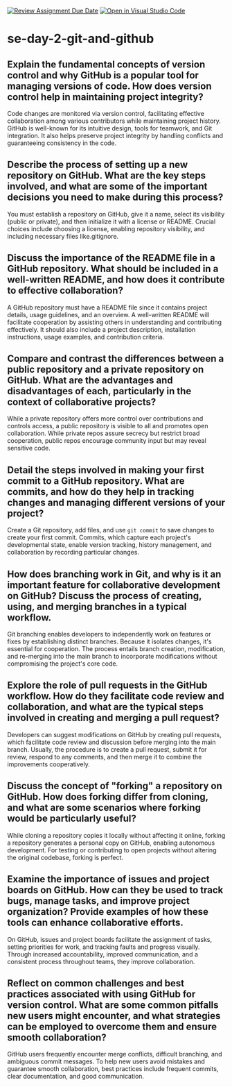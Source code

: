 [![Review Assignment Due Date](https://classroom.github.com/assets/deadline-readme-button-22041afd0340ce965d47ae6ef1cefeee28c7c493a6346c4f15d667ab976d596c.svg)](https://classroom.github.com/a/8wgCKhpZ)
[![Open in Visual Studio Code](https://classroom.github.com/assets/open-in-vscode-2e0aaae1b6195c2367325f4f02e2d04e9abb55f0b24a779b69b11b9e10269abc.svg)](https://classroom.github.com/online_ide?assignment_repo_id=15592463&assignment_repo_type=AssignmentRepo)
# se-day-2-git-and-github
## Explain the fundamental concepts of version control and why GitHub is a popular tool for managing versions of code. How does version control help in maintaining project integrity?

Code changes are monitored via version control, facilitating effective collaboration among various contributors while maintaining project history. GitHub is well-known for its intuitive design, tools for teamwork, and Git integration. It also helps preserve project integrity by handling conflicts and guaranteeing consistency in the code.

## Describe the process of setting up a new repository on GitHub. What are the key steps involved, and what are some of the important decisions you need to make during this process?

You must establish a repository on GitHub, give it a name, select its visibility (public or private), and then initialize it with a license or README. Crucial choices include choosing a license, enabling repository visibility, and including necessary files like.gitignore.

## Discuss the importance of the README file in a GitHub repository. What should be included in a well-written README, and how does it contribute to effective collaboration?

A GitHub repository must have a README file since it contains project details, usage guidelines, and an overview. A well-written README will facilitate cooperation by assisting others in understanding and contributing effectively. It should also include a project description, installation instructions, usage examples, and contribution criteria.

## Compare and contrast the differences between a public repository and a private repository on GitHub. What are the advantages and disadvantages of each, particularly in the context of collaborative projects?

While a private repository offers more control over contributions and controls access, a public repository is visible to all and promotes open collaboration. While private repos assure secrecy but restrict broad cooperation, public repos encourage community input but may reveal sensitive code.

## Detail the steps involved in making your first commit to a GitHub repository. What are commits, and how do they help in tracking changes and managing different versions of your project?

Create a Git repository, add files, and use `git commit` to save changes to create your first commit. Commits, which capture each project's developmental state, enable version tracking, history management, and collaboration by recording particular changes.


## How does branching work in Git, and why is it an important feature for collaborative development on GitHub? Discuss the process of creating, using, and merging branches in a typical workflow.

Git branching enables developers to independently work on features or fixes by establishing distinct branches. Because it isolates changes, it's essential for cooperation. The process entails branch creation, modification, and re-merging into the main branch to incorporate modifications without compromising the project's core code.


## Explore the role of pull requests in the GitHub workflow. How do they facilitate code review and collaboration, and what are the typical steps involved in creating and merging a pull request?

Developers can suggest modifications on GitHub by creating pull requests, which facilitate code review and discussion before merging into the main branch. Usually, the procedure is to create a pull request, submit it for review, respond to any comments, and then merge it to combine the improvements cooperatively.

## Discuss the concept of "forking" a repository on GitHub. How does forking differ from cloning, and what are some scenarios where forking would be particularly useful?

While cloning a repository copies it locally without affecting it online, forking a repository generates a personal copy on GitHub, enabling autonomous development. For testing or contributing to open projects without altering the original codebase, forking is perfect.

## Examine the importance of issues and project boards on GitHub. How can they be used to track bugs, manage tasks, and improve project organization? Provide examples of how these tools can enhance collaborative efforts.

On GitHub, issues and project boards facilitate the assignment of tasks, setting priorities for work, and tracking faults and progress visually. Through increased accountability, improved communication, and a consistent process throughout teams, they improve collaboration.


## Reflect on common challenges and best practices associated with using GitHub for version control. What are some common pitfalls new users might encounter, and what strategies can be employed to overcome them and ensure smooth collaboration?

GitHub users frequently encounter merge conflicts, difficult branching, and ambiguous commit messages. To help new users avoid mistakes and guarantee smooth collaboration, best practices include frequent commits, clear documentation, and good communication.

